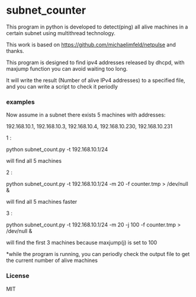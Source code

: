 # subnet_counter
This program in python is developed to detect(ping) all alive machines in a certain subnet using multithread technology.

This work is based on https://github.com/michaelimfeld/netpulse and thanks.

This program is designed to find ipv4 addresses released by dhcpd, with maxjump function you can avoid waiting too long.

It will write the result (Number of alive IPv4 addresses) to a specified file, and you can write a script to check it periodly

### examples
Now assume in a subnet there exists 5 machines with addresses: 

192.168.10.1,
192.168.10.3,
192.168.10.4,
192.168.10.230,
192.168.10.231

1 :

python subnet_count.py -t 192.168.10.1/24

will find all 5 machines

2 :

python subnet_count.py -t 192.168.10.1/24 -m 20 -f counter.tmp > /dev/null &

will find all 5 machines faster

3 :

python subnet_count.py -t 192.168.10.1/24 -m 20 -j 100 -f counter.tmp > /dev/null &

will find the first 3 machines because maxjump(j) is set to 100

*while the program is running, you can periodly check the output file to get the current number of alive machines

### License
MIT
